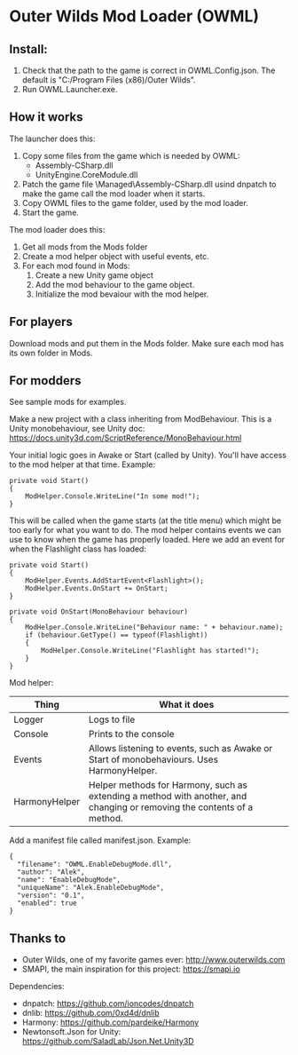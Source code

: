 # Outer Wilds Mod Loader (OWML)

## Install:

1. Check that the path to the game is correct in OWML.Config.json. The default is "C:/Program Files (x86)/Outer Wilds".
2. Run OWML.Launcher.exe.

## How it works

The launcher does this:
1. Copy some files from the game which is needed by OWML:
   * Assembly-CSharp.dll
   * UnityEngine.CoreModule.dll
2. Patch the game file \Managed\Assembly-CSharp.dll usind dnpatch to make the game call the mod loader when it starts. 
3. Copy OWML files to the game folder, used by the mod loader.
3. Start the game.

The mod loader does this:
1. Get all mods from the Mods folder
2. Create a mod helper object with useful events, etc.
3. For each mod found in Mods:
   1. Create a new Unity game object
   2. Add the mod behaviour to the game object.
   3. Initialize the mod bevaiour with the mod helper.
   
## For players

Download mods and put them in the Mods folder.
Make sure each mod has its own folder in Mods.

## For modders

See sample mods for examples.

Make a new project with a class inheriting from ModBehaviour. This is a Unity monobehaviour, see Unity doc: https://docs.unity3d.com/ScriptReference/MonoBehaviour.html

Your initial logic goes in Awake or Start (called by Unity). You'll have access to the mod helper at that time. Example:

~~~~
private void Start()
{
    ModHelper.Console.WriteLine("In some mod!");
}
~~~~

This will be called when the game starts (at the title menu) which might be too early for what you want to do. The mod helper contains events we can use to know when the game has properly loaded. Here we add an event for when the Flashlight class has loaded: 

~~~~
private void Start()
{
	ModHelper.Events.AddStartEvent<Flashlight>();
	ModHelper.Events.OnStart += OnStart;
}

private void OnStart(MonoBehaviour behaviour)
{
	ModHelper.Console.WriteLine("Behaviour name: " + behaviour.name);
	if (behaviour.GetType() == typeof(Flashlight))
	{
		ModHelper.Console.WriteLine("Flashlight has started!");
	}
}
~~~~

Mod helper:

|Thing|What it does|
|-----|------------|
|Logger|Logs to file|
|Console|Prints to the console|
|Events|Allows listening to events, such as Awake or Start of monobehaviours. Uses HarmonyHelper.
|HarmonyHelper|Helper methods for Harmony, such as extending a method with another, and changing or removing the contents of a method. 

Add a manifest file called manifest.json. Example: 

~~~~
{
  "filename": "OWML.EnableDebugMode.dll",
  "author": "Alek",
  "name": "EnableDebugMode",
  "uniqueName": "Alek.EnableDebugMode",
  "version": "0.1",
  "enabled": true
}
~~~~

## Thanks to

* Outer Wilds, one of my favorite games ever: http://www.outerwilds.com
* SMAPI, the main inspiration for this project: https://smapi.io

Dependencies:
* dnpatch: https://github.com/ioncodes/dnpatch
* dnlib: https://github.com/0xd4d/dnlib
* Harmony: https://github.com/pardeike/Harmony
* Newtonsoft.Json for Unity: https://github.com/SaladLab/Json.Net.Unity3D